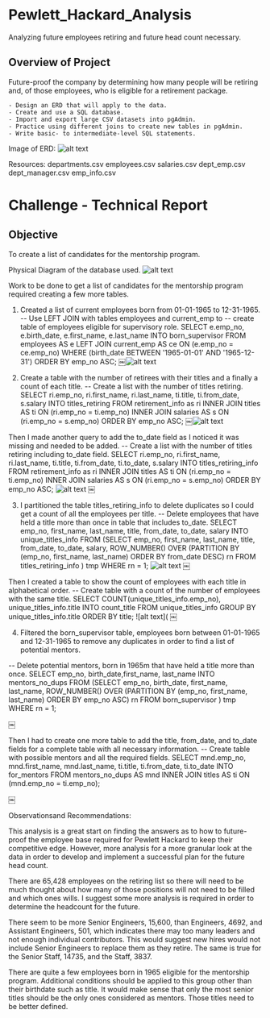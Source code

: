 # Pewlett_Hackard_Analysis
Analyzing future employees retiring and future head count necessary.

## Overview of Project
Future-proof the company by determining how many people will be retiring and, of those employees, who is eligible for a retirement package.

	- Design an ERD that will apply to the data.
	- Create and use a SQL database.
	- Import and export large CSV datasets into pgAdmin.
	- Practice using different joins to create new tables in pgAdmin.
	- Write basic- to intermediate-level SQL statements.

Image of ERD:
![alt text](https://github.com/Al-Huneidi/Pewlett_Hackard_Analysis/blob/master/EmployeeDB.png)

Resources:
departments.csv
employees.csv
salaries.csv
dept_emp.csv
dept_manager.csv
emp_info.csv


# Challenge - Technical Report

## Objective
To create a list of candidates for the mentorship program.

Physical Diagram of the database used.
![alt text](https://github.com/Al-Huneidi/Pewlett_Hackard_Analysis/blob/master/challenge_ERD.png)

Work to be done to get a list of candidates for the mentorship program required creating a few more tables.
1. Created a list of current employees born from 01-01-1965 to 12-31-1965.
-- Use LEFT JOIN with tables employees and current_emp to 
-- create table of employees eligible for supervisory role.
SELECT e.emp_no,
	   e.birth_date,
	   e.first_name,
	   e.last_name
INTO born_supervisor 
FROM employees AS e
LEFT JOIN current_emp AS ce
ON (e.emp_no = ce.emp_no)
WHERE (birth_date BETWEEN '1965-01-01' AND '1965-12-31')
ORDER BY emp_no ASC;
￼![alt text](https://github.com/Al-Huneidi/Pewlett_Hackard_Analysis/blob/master/screenshots/born_supervisor.png)

2. Create a table with the number of retirees with their titles and a finally a count of each title.
-- Create a list with the number of titles retiring.
SELECT ri.emp_no,
	   ri.first_name,
	   ri.last_name,
	   ti.title,
	   ti.from_date,
	   s.salary
INTO titles_retiring
FROM retirement_info as ri
INNER JOIN titles AS ti
ON (ri.emp_no = ti.emp_no)
INNER JOIN salaries AS s
ON (ri.emp_no = s.emp_no)
ORDER BY emp_no ASC;
￼![alt text](https://github.com/Al-Huneidi/Pewlett_Hackard_Analysis/blob/master/screenshots/titles_retiring.png)

Then I made another query to add the to_date field as I noticed it was missing and needed to be added.
-- Create a list with the number of titles retiring including to_date field.
SELECT ri.emp_no,
	   ri.first_name,
	   ri.last_name,
	   ti.title,
	   ti.from_date,
	   ti.to_date,
	   s.salary
INTO titles_retiring_info
FROM retirement_info as ri
INNER JOIN titles AS ti
ON (ri.emp_no = ti.emp_no)
INNER JOIN salaries AS s
ON (ri.emp_no = s.emp_no)
ORDER BY emp_no ASC;
![alt text](https://github.com/Al-Huneidi/Pewlett_Hackard_Analysis/blob/master/screenshots/titles_retiring_info.png)
￼

3. I partitioned the table titles_retiring_info to delete duplicates so I could get a count of all the employees per title.
-- Delete employees that have held a title more than once in table that includes to_date.
SELECT emp_no, first_name, last_name, title, from_date, to_date, salary 
INTO unique_titles_info
FROM
  (SELECT emp_no, first_name, last_name, title, from_date, to_date, salary,
     ROW_NUMBER() OVER 
(PARTITION BY (emp_no, first_name, last_name) ORDER BY from_date DESC) rn
   FROM titles_retiring_info
  ) tmp WHERE rn = 1;
![alt text](https://github.com/Al-Huneidi/Pewlett_Hackard_Analysis/blob/master/screenshots/unique_titles_info.png)
￼

Then I created a table to show the count of employees with each title in alphabetical order.
-- Create table with a count of the number of employees with the same title.
SELECT COUNT(unique_titles_info.emp_no), unique_titles_info.title 
INTO count_title
FROM unique_titles_info
GROUP BY unique_titles_info.title
ORDER BY title;
![alt text](
￼

4. Filtered the born_supervisor table, employees born between 01-01-1965 and 12-31-1965 to remove any duplicates in order to find a list of potential mentors.

-- Delete potential mentors, born in 1965m that have held a title more than once.
SELECT emp_no, birth_date,first_name, last_name 
INTO mentors_no_dups
FROM
  (SELECT emp_no, birth_date, first_name, last_name,
     ROW_NUMBER() OVER 
(PARTITION BY (emp_no, first_name, last_name) ORDER BY emp_no ASC) rn
   FROM born_supervisor
  ) tmp WHERE rn = 1;

￼

Then I had to create one more table to add the title, from_date, and to_date fields for a complete table with all necessary information.
-- Create table with possible mentors and all the required fields.
SELECT mnd.emp_no,
	   mnd.first_name,
	   mnd.last_name,
	   ti.title,
	   ti.from_date,
	   ti.to_date
INTO for_mentors
FROM mentors_no_dups AS mnd
INNER JOIN titles AS ti
ON (mnd.emp_no = ti.emp_no);

￼

Observationsand Recommendations:

This analysis is a great start on finding the answers as to how to future-proof the employee base required for Pewlett Hackard to keep their competitive edge. However, more analysis for a more granular look at the data in order to develop and implement a successful plan for the future head count.

 There are 65,428 employees on the retiring list so there will need to be much thought about how many of those positions will not need to be filled and which ones wills.  I suggest some more analysis is required in order to determine the headcount for the future.


There seem to be more Senior Engineers, 15,600, than Engineers, 4692, and Assistant Engineers, 501, which indicates there may too many leaders and not enough individual contributors.  This would suggest new hires would not include Senior Engineers to replace them as they retire.  The same is true for the Senior Staff, 14735, and the Staff, 3837.


There are quite a few employees born in 1965 eligible for the mentorship program.  Additional conditions should be applied to this group other than their birthdate such as title.  It would make sense that only the most senior titles should be the only ones considered as mentors.  Those titles need to be better defined.


